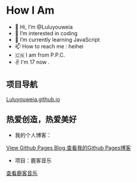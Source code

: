 # How I Am
- 👋 Hi, I’m @Luluyouweia
- 👀 I’m interested in coding
- 🌱 I’m currently learning JavaScript
- 📫 How to reach me : heihei
- 🇨🇳 I am from P.P.C.
- ✌ I'm 17 now .

## 项目导航
[Luluyouweia.github.io](https://github.com/Luluyouweia/Luluyouweia.github.io)

## 热爱创造，热爱美好

* 我的个人博客： 

[View Github Pages Blog 查看我的Github Pages博客](https://luluyouweia.github.io/)



- 项目：鹿客音乐

[查看鹿客音乐](https://luluyouweia.github.io/music/)
